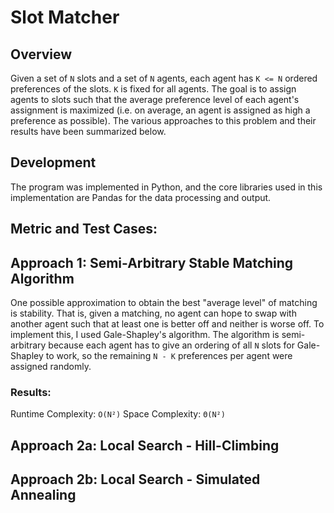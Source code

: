 # Slot Matcher

## Overview
Given a set of `N` slots and a set of `N` agents, each agent has `K <= N` ordered preferences of the slots. `K` is fixed for all agents. The goal is to assign agents to slots such that the average preference level of each agent's assignment is maximized (i.e. on average, an agent is assigned as high a preference as possible). The various approaches to this problem and their results have been summarized below.

## Development
The program was implemented in Python, and the core libraries used in this implementation are Pandas for the data processing and output.

## Metric and Test Cases:

## Approach 1: Semi-Arbitrary Stable Matching Algorithm

One possible approximation to obtain the best "average level" of matching is stability. That is, given a matching, no agent can hope to swap with another agent such that at least one is better off and neither is worse off. To implement this, I used Gale-Shapley's algorithm. The algorithm is semi-arbitrary because each agent has to give an ordering of all `N` slots for Gale-Shapley to work, so the remaining `N - K` preferences per agent were assigned randomly. 

### Results:
Runtime Complexity: `O(N²)`
Space Complexity: `Θ(N²)`

## Approach 2a: Local Search - Hill-Climbing

## Approach 2b: Local Search - Simulated Annealing

